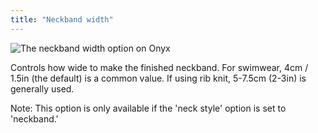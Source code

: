 ```yaml
---
title: "Neckband width"
---
```


![The neckband width option on Onyx](neckbandwidth.svg)

Controls how wide to make the finished neckband. For swimwear, 4cm / 1.5in (the default) is a common value. If using rib knit, 5-7.5cm (2-3in) is generally used.

Note: This option is only available if the 'neck style' option is set to 'neckband.'
